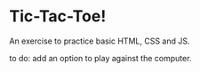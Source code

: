 # Tic-Tac-Toe!
An exercise to practice basic HTML, CSS and JS. 

to do:
add an option to play against the computer.
 
 
